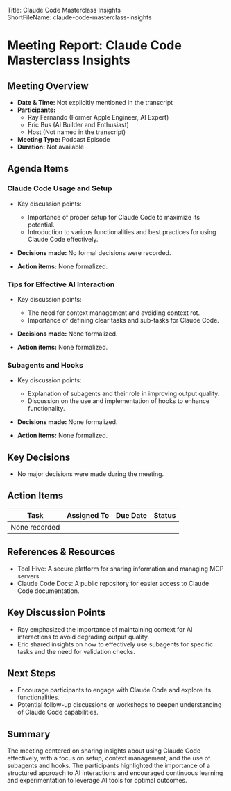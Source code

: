 Title: Claude Code Masterclass Insights  
ShortFileName: claude-code-masterclass-insights  

# Meeting Report: Claude Code Masterclass Insights
## Meeting Overview
- **Date & Time:** Not explicitly mentioned in the transcript
- **Participants:** 
  - Ray Fernando (Former Apple Engineer, AI Expert)
  - Eric Bus (AI Builder and Enthusiast)
  - Host (Not named in the transcript)
- **Meeting Type:** Podcast Episode
- **Duration:** Not available

## Agenda Items
### Claude Code Usage and Setup
- Key discussion points:
  - Importance of proper setup for Claude Code to maximize its potential.
  - Introduction to various functionalities and best practices for using Claude Code effectively.
  
- **Decisions made:** No formal decisions were recorded.
- **Action items:** None formalized.

### Tips for Effective AI Interaction
- Key discussion points:
  - The need for context management and avoiding context rot.
  - Importance of defining clear tasks and sub-tasks for Claude Code.
  
- **Decisions made:** None formalized.
- **Action items:** None formalized.

### Subagents and Hooks
- Key discussion points:
  - Explanation of subagents and their role in improving output quality.
  - Discussion on the use and implementation of hooks to enhance functionality.
  
- **Decisions made:** None formalized.
- **Action items:** None formalized.

## Key Decisions
- No major decisions were made during the meeting.

## Action Items
| Task                      | Assigned To | Due Date | Status |
|---------------------------|-------------|----------|--------|
| None recorded             |             |          |        |

## References & Resources
- Tool Hive: A secure platform for sharing information and managing MCP servers.
- Claude Code Docs: A public repository for easier access to Claude Code documentation.

## Key Discussion Points
- Ray emphasized the importance of maintaining context for AI interactions to avoid degrading output quality.
- Eric shared insights on how to effectively use subagents for specific tasks and the need for validation checks.

## Next Steps
- Encourage participants to engage with Claude Code and explore its functionalities.
- Potential follow-up discussions or workshops to deepen understanding of Claude Code capabilities.

## Summary
The meeting centered on sharing insights about using Claude Code effectively, with a focus on setup, context management, and the use of subagents and hooks. The participants highlighted the importance of a structured approach to AI interactions and encouraged continuous learning and experimentation to leverage AI tools for optimal outcomes.